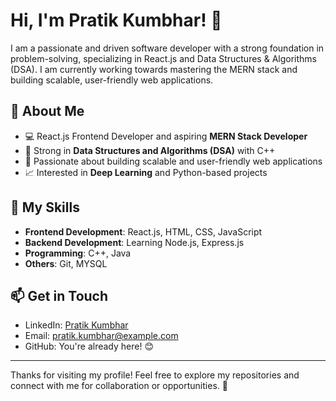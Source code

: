 # Hi, I'm Pratik Kumbhar! 👋

I am a passionate and driven software developer with a strong foundation in problem-solving, specializing in React.js and Data Structures & Algorithms (DSA). I am currently working towards mastering the MERN stack and building scalable, user-friendly web applications.

## 🌟 About Me
- 💻 React.js Frontend Developer and aspiring **MERN Stack Developer**
- 🧠 Strong in **Data Structures and Algorithms (DSA)** with C++
- 🚀 Passionate about building scalable and user-friendly web applications
- 📈 Interested in **Deep Learning** and Python-based projects

## 🔨 My Skills
- **Frontend Development**: React.js, HTML, CSS, JavaScript
- **Backend Development**: Learning Node.js, Express.js
- **Programming**: C++, Java
- **Others**: Git, MYSQL

## 📫 Get in Touch
- LinkedIn: [Pratik Kumbhar](https://www.linkedin.com/in/pkpotter03/)
- Email: [pratik.kumbhar@example.com](mailto:pratikkumbhar@gmail.com)  
- GitHub: You're already here! 😊

---

Thanks for visiting my profile! Feel free to explore my repositories and connect with me for collaboration or opportunities. 🌟
